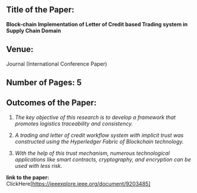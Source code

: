 ## Title of the Paper:
**Block-chain Implementation of Letter of Credit based Trading system in Supply Chain Domain**
## Venue: 
Journal (International Conference Paper)

## Number of Pages: 5

## Outcomes of the Paper:

1. *The key objective of this research is to develop a framework that promotes logistics traceability and consistency.*

2. *A trading and letter of credit workflow system with implicit trust was constructed using the Hyperledger Fabric of Blockchain technology.*

3. *With the help of this trust mechanism, numerous technological applications like smart contracts, cryptography, and encryption can be used with less risk.*

**link to the paper:** ClickHere[https://ieeexplore.ieee.org/document/9203485]
